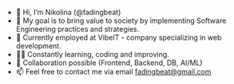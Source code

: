 - 👋 Hi, I’m Nikolina (@fadingbeat)
- 👀 My goal is to bring value to society by implementing Software Engineering practices and strategies.
- 🌱 Currently employed at VibeIT - company specializing in web development.
- 👩‍💻 Constantly learning, coding and improving.
- 💞️ Collaboration possible (Frontend, Backend, DB, AI/ML) 
- 📫 Feel free to contact me via email fadingbeat@gmail.com

<!---
fadingbeat/fadingbeat is a ✨ special ✨ repository because its `README.md` (this file) appears on your GitHub profile.
You can click the Preview link to take a look at your changes.
--->
